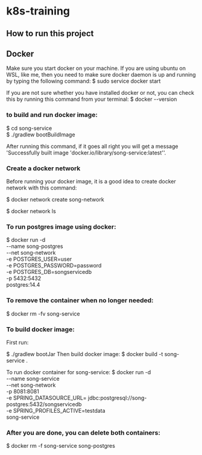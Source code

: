 # k8s-training
## How to run this project

## Docker
Make sure you start docker on your machine.  If you are using
ubuntu on WSL, like me, then you need to make sure docker daemon
is up and running by typing the following command:
$ sudo service docker start

If you are not sure whether you have installed docker or not, you
can check this by running this command from your terminal:
$ docker --version

### to build and run docker image:
$ cd song-service <br/>
$ ./gradlew bootBuildImage

After running this command, if it goes all right you will
get a message 'Successfully built image 'docker.io/library/song-service:latest''.


### Create a docker network
Before running your docker image, it is a good idea to create 
docker network with this command:

$ docker network create song-network

$ docker network ls

### To run postgres image using docker: 
$ docker run -d \
--name song-postgres \
--net song-network \
-e POSTGRES_USER=user \
-e POSTGRES_PASSWORD=password \
-e POSTGRES_DB=songservicedb \
-p 5432:5432 \
postgres:14.4

### To remove the container when no longer needed:
$ docker rm -fv song-service

### To build docker image:
First run:

$ ./gradlew bootJar
Then build docker image: 
$ docker build -t song-service .

To run docker container for song-service:
$ docker run -d \
--name song-service \
--net song-network \
-p 8081:8081 \
-e SPRING_DATASOURCE_URL=
jdbc:postgresql://song-postgres:5432/songservicedb \
-e SPRING_PROFILES_ACTIVE=testdata \
song-service

### After you are done, you can delete both containers:
$ docker rm -f song-service song-postgres
